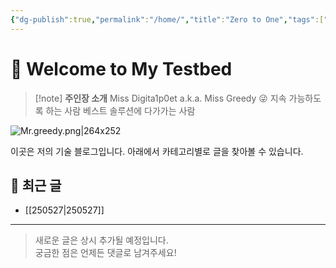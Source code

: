 ```yaml
---
{"dg-publish":true,"permalink":"/home/","title":"Zero to One","tags":["gardenEntry"],"noteIcon":"","created":"2025-05-27T13:25:46.129+09:00","updated":"2025-05-30T22:36:42.950+09:00"}
---
```


# 👋 Welcome to My Testbed

> [!note] **주인장 소개**
> Miss Digita1p0et a.k.a. Miss Greedy 😜
> 지속 가능하도록 하는 사람
> 베스트 솔루션에 다가가는 사람
> 
![Mr.greedy.png|264x252](/img/user/Mr.greedy.png)


이곳은 저의 기술 블로그입니다.
아래에서 카테고리별로 글을 찾아볼 수 있습니다.


## 📂 최근 글

- [[250527\|250527]]
---

> 새로운 글은 상시 추가될 예정입니다.  
> 궁금한 점은 언제든 댓글로 남겨주세요!
